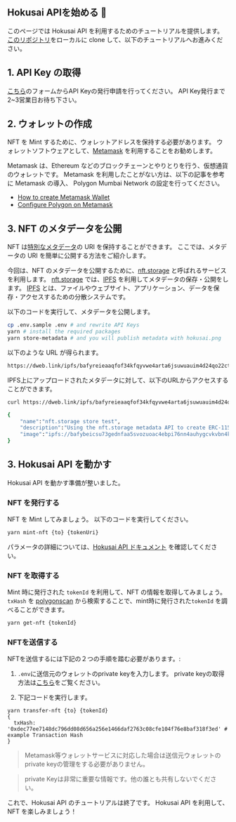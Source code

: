 ## Hokusai APIを始める 🌊

このページでは Hokusai API を利用するためのチュートリアルを提供します。
[このリポジトリ](https://github.com/0xhokusai/hokusai-get-started)をローカルに clone して、以下のチュートリアルへお進みください。

## 1. API Key の取得

[こちら](https://ir9l8pcvcmm.typeform.com/to/xSbuj2WA)のフォームからAPI Keyの発行申請を行ってください。
API Key発行まで2~3営業日お待ち下さい。

## 2. ウォレットの作成

NFT を Mint するために、ウォレットアドレスを保持する必要があります。
ウォレットソフトウェアとして、[Metamask](https://docs.metamask.io) を利用することをお勧めします。

Metamask は、Ethereum などのブロックチェーンとやりとりを行う、仮想通貨のウォレットです。
Metamask を利用したことがない方は、以下の記事を参考に Metamask の導入、 Polygon Mumbai Network の設定を行ってください。
- [How to create Metamask Wallet](https://docs.polygon.technology/docs/home/blockchain-basics/import-account-to-metamask)
- [Configure Polygon on Metamask](https://docs.polygon.technology/docs/home/blockchain-basics/import-account-to-metamask)

## 3. NFT のメタデータを公開

NFT は[特別なメタデータ](https://nftschool.dev/reference/metadata-schemas/#intro-to-json-schemas)の URI を保持することができます。
ここでは、メタデータの URI を簡単に公開する方法をご紹介します。

今回は、NFT のメタデータを公開するために、[nft.storage](https://nft.storage/) と呼ばれるサービスを利用します。
[nft.storage](https://nft.storage/) では、[IPFS](https://docs.ipfs.io/) を利用してメタデータの保存・公開をします。
[IPFS](https://docs.ipfs.io/) とは、ファイルやウェブサイト、アプリケーション、データを保存・アクセスするための分散システムです。

以下のコードを実行して、メタデータを公開します。

```bash
cp .env.sample .env # and rewrite API Keys
yarn # install the required packages
yarn store-metadata # and you will publish metadata with hokusai.png
```

以下のような URL が得られます。

```bash
https://dweb.link/ipfs/bafyreieaaqfof34kfqyvwe4arta6jsuwuauim4d24qo22ct2xnvjnlnrb4//metadata.json
```

IPFS上にアップロードされたメタデータに対して、以下のURLからアクセスすることができます。

```bash
curl https://dweb.link/ipfs/bafyreieaaqfof34kfqyvwe4arta6jsuwuauim4d24qo22ct2xnvjnlnrb4/metadata.json

{
    "name":"nft.storage store test",
    "description":"Using the nft.storage metadata API to create ERC-1155 compatible metadata.",
    "image":"ipfs://bafybeicsu73gednfaa5svozuoac4ebpi76nn4auhygcvkvbn4kk2vdv5ey/hokusai.png"
}
```

## 3. Hokusai API を動かす

Hokusai API を動かす準備が整いました。

### NFT を発行する

NFT を Mint してみましょう。
以下のコードを実行してください。

```bash
yarn mint-nft {to} {tokenUri}
```

パラメータの詳細については、[Hokusai API ドキュメント](https://docs.hokusai.app/docs/swagger.yaml#mint-a-new-nft) を確認してください。

### NFT を取得する

Mint 時に発行された `tokenId` を利用して、NFT の情報を取得してみましょう。
`txHash` を [polygonscan](https://mumbai.polygonscan.com/) から検索することで、mint時に発行された`tokenId` を調べることができます。

```bash
yarn get-nft {tokenId}
```

### NFTを送信する  
NFTを送信するには下記の２つの手順を踏む必要があります。:

1. `.env`に送信元のウォレットのprivate keyを入力します。 private keyの取得方法は[こちら](https://metamask.zendesk.com/hc/en-us/articles/360015289632-How-to-Export-an-Account-Private-Key)をご覧ください。

2. 下記コードを実行します。

```:bash
yarn transfer-nft {to} {tokenId}
{
  txHash: '0xdec77ee7148dc796dd08d656a256e1466daf2763c08cfe104f76e8baf318f3ed' # example Transaction Hash
}
```
> Metamask等ウォレットサービスに対応した場合は送信元ウォレットのprivate keyの管理をする必要がありません。

> private Keyは非常に重要な情報です。他の誰とも共有しないでください。


これで、Hokusai API のチュートリアルは終了です。
Hokusai API を利用して、NFT を楽しみましょう！
